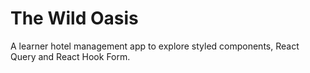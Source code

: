# The Wild Oasis

A learner hotel management app to explore styled components, React Query and React Hook Form.
